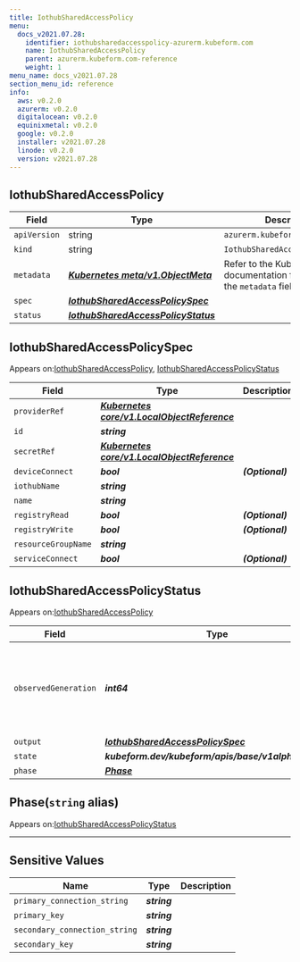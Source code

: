 ```yaml
---
title: IothubSharedAccessPolicy
menu:
  docs_v2021.07.28:
    identifier: iothubsharedaccesspolicy-azurerm.kubeform.com
    name: IothubSharedAccessPolicy
    parent: azurerm.kubeform.com-reference
    weight: 1
menu_name: docs_v2021.07.28
section_menu_id: reference
info:
  aws: v0.2.0
  azurerm: v0.2.0
  digitalocean: v0.2.0
  equinixmetal: v0.2.0
  google: v0.2.0
  installer: v2021.07.28
  linode: v0.2.0
  version: v2021.07.28
---
```


## IothubSharedAccessPolicy
| Field | Type | Description |
| ------ | ----- | ----------- |
| `apiVersion` | string | `azurerm.kubeform.com/v1alpha1` |
|    `kind` | string | `IothubSharedAccessPolicy` |
| `metadata` | ***[Kubernetes meta/v1.ObjectMeta](https://v1-18.docs.kubernetes.io/docs/reference/generated/kubernetes-api/v1.18/#objectmeta-v1-meta)***|Refer to the Kubernetes API documentation for the fields of the `metadata` field.|
| `spec` | ***[IothubSharedAccessPolicySpec](#iothubsharedaccesspolicyspec)***||
| `status` | ***[IothubSharedAccessPolicyStatus](#iothubsharedaccesspolicystatus)***||
## IothubSharedAccessPolicySpec

Appears on:[IothubSharedAccessPolicy](#iothubsharedaccesspolicy), [IothubSharedAccessPolicyStatus](#iothubsharedaccesspolicystatus)

| Field | Type | Description |
| ------ | ----- | ----------- |
| `providerRef` | ***[Kubernetes core/v1.LocalObjectReference](https://v1-18.docs.kubernetes.io/docs/reference/generated/kubernetes-api/v1.18/#localobjectreference-v1-core)***||
| `id` | ***string***||
| `secretRef` | ***[Kubernetes core/v1.LocalObjectReference](https://v1-18.docs.kubernetes.io/docs/reference/generated/kubernetes-api/v1.18/#localobjectreference-v1-core)***||
| `deviceConnect` | ***bool***| ***(Optional)*** |
| `iothubName` | ***string***||
| `name` | ***string***||
| `registryRead` | ***bool***| ***(Optional)*** |
| `registryWrite` | ***bool***| ***(Optional)*** |
| `resourceGroupName` | ***string***||
| `serviceConnect` | ***bool***| ***(Optional)*** |
## IothubSharedAccessPolicyStatus

Appears on:[IothubSharedAccessPolicy](#iothubsharedaccesspolicy)

| Field | Type | Description |
| ------ | ----- | ----------- |
| `observedGeneration` | ***int64***| ***(Optional)*** Resource generation, which is updated on mutation by the API Server.|
| `output` | ***[IothubSharedAccessPolicySpec](#iothubsharedaccesspolicyspec)***| ***(Optional)*** |
| `state` | ***kubeform.dev/kubeform/apis/base/v1alpha1.State***| ***(Optional)*** |
| `phase` | ***[Phase](#phase)***| ***(Optional)*** |
## Phase(`string` alias)

Appears on:[IothubSharedAccessPolicyStatus](#iothubsharedaccesspolicystatus)

---
## Sensitive Values
| Name | Type | Description |
|------|------|-------------|
| `primary_connection_string` | ***string*** ||
| `primary_key` | ***string*** ||
| `secondary_connection_string` | ***string*** ||
| `secondary_key` | ***string*** ||
